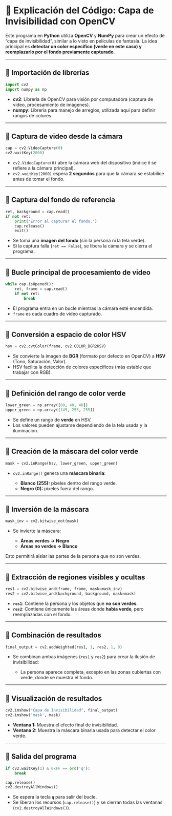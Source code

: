 
# 📘 Explicación del Código: Capa de Invisibilidad con OpenCV

Este programa en **Python** utiliza **OpenCV** y **NumPy** para crear un efecto de “capa de invisibilidad”, similar a lo visto en películas de fantasía. La idea principal es **detectar un color específico (verde en este caso) y reemplazarlo por el fondo previamente capturado**.

---

## 🔹 Importación de librerías

```python
import cv2
import numpy as np
```

* **cv2**: Librería de OpenCV para visión por computadora (captura de video, procesamiento de imágenes).
* **numpy**: Librería para manejo de arreglos, utilizada aquí para definir rangos de colores.

---

## 🔹 Captura de video desde la cámara

```python
cap = cv2.VideoCapture(0)
cv2.waitKey(2000)
```

* `cv2.VideoCapture(0)` abre la cámara web del dispositivo (índice `0` se refiere a la cámara principal).
* `cv2.waitKey(2000)` espera **2 segundos** para que la cámara se estabilice antes de tomar el fondo.

---

## 🔹 Captura del fondo de referencia

```python
ret, background = cap.read()
if not ret:
    print("Error al capturar el fondo.")
    cap.release()
    exit()
```

* Se toma una **imagen del fondo** (sin la persona ni la tela verde).
* Si la captura falla (`ret == False`), se libera la cámara y se cierra el programa.

---

## 🔹 Bucle principal de procesamiento de video

```python
while cap.isOpened():
    ret, frame = cap.read()
    if not ret:
        break
```

* El programa entra en un bucle mientras la cámara esté encendida.
* `frame` es cada cuadro de video capturado.

---

## 🔹 Conversión a espacio de color HSV

```python
hsv = cv2.cvtColor(frame, cv2.COLOR_BGR2HSV)
```

* Se convierte la imagen de **BGR** (formato por defecto en OpenCV) a **HSV** (Tono, Saturación, Valor).
* HSV facilita la detección de colores específicos (más estable que trabajar con RGB).

---

## 🔹 Definición del rango de color verde

```python
lower_green = np.array([80, 40, 40])
upper_green = np.array([145, 255, 255])
```

* Se define un rango de **verde** en HSV.
* Los valores pueden ajustarse dependiendo de la tela usada y la iluminación.

---

## 🔹 Creación de la máscara del color verde

```python
mask = cv2.inRange(hsv, lower_green, upper_green)
```

* `cv2.inRange()` genera una **máscara binaria**:

  * **Blanco (255):** píxeles dentro del rango verde.
  * **Negro (0):** píxeles fuera del rango.

---

## 🔹 Inversión de la máscara

```python
mask_inv = cv2.bitwise_not(mask)
```

* Se invierte la máscara:

  * **Áreas verdes → Negro**
  * **Áreas no verdes → Blanco**

Esto permitirá aislar las partes de la persona que no son verdes.

---

## 🔹 Extracción de regiones visibles y ocultas

```python
res1 = cv2.bitwise_and(frame, frame, mask=mask_inv)
res2 = cv2.bitwise_and(background, background, mask=mask)
```

* **`res1`**: Contiene la persona y los objetos que **no son verdes**.
* **`res2`**: Contiene únicamente las áreas donde **había verde**, pero reemplazadas con el fondo.

---

## 🔹 Combinación de resultados

```python
final_output = cv2.addWeighted(res1, 1, res2, 1, 0)
```

* Se combinan ambas imágenes (`res1` y `res2`) para crear la ilusión de invisibilidad:

  * La persona aparece completa, excepto en las zonas cubiertas con verde, donde se muestra el fondo.

---

## 🔹 Visualización de resultados

```python
cv2.imshow("Capa de Invisibilidad", final_output)
cv2.imshow('mask', mask)
```

* **Ventana 1:** Muestra el efecto final de invisibilidad.
* **Ventana 2:** Muestra la máscara binaria usada para detectar el color verde.

---

## 🔹 Salida del programa

```python
if cv2.waitKey(1) & 0xFF == ord('q'):
    break

cap.release()
cv2.destroyAllWindows()
```

* Se espera la tecla **`q`** para salir del bucle.
* Se liberan los recursos (`cap.release()`) y se cierran todas las ventanas (`cv2.destroyAllWindows()`).

